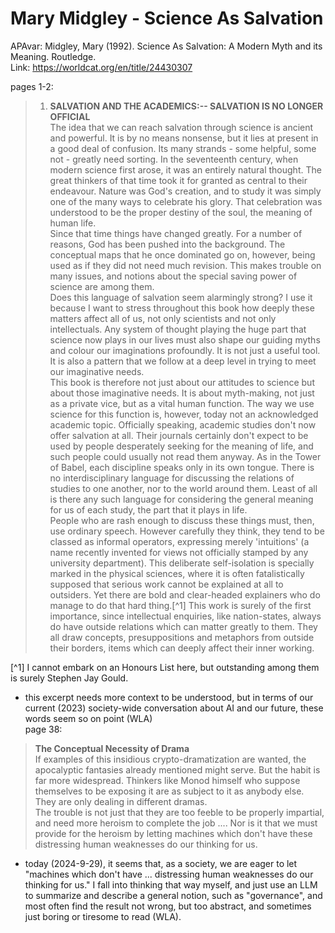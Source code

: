 # Mary Midgley - Science As Salvation  

APAvar: Midgley, Mary (1992). Science As Salvation: A Modern Myth and its Meaning. Routledge.  
Link:  <https://worldcat.org/en/title/24430307>  

pages 1-2:  
> 1. **SALVATION AND THE ACADEMICS:-- SALVATION IS NO LONGER OFFICIAL**  
 > The idea that we can reach salvation through science is ancient and powerful. It is by no means nonsense, but it lies at present in a good deal of confusion. Its many strands - some helpful, some not - greatly need sorting. In the seventeenth century, when modern science first arose, it was an entirely natural thought. The great thinkers of that time took it for granted as central to their endeavour. Nature was God's creation, and to study it was simply one of the many ways to celebrate his glory. That celebration was understood to be the proper destiny of the soul, the meaning of human life.  
 > Since that time things have changed greatly. For a number of reasons, God has been pushed into the background. The conceptual maps that he once dominated go on, however, being used as if they did not need much revision. This makes trouble on many issues, and notions about the special saving power of science are among them.  
 > Does this language of salvation seem alarmingly strong? I use it because I want to stress throughout this book how deeply these matters affect all of us, not only scientists and not only intellectuals. Any system of thought playing the huge part that science now plays in our lives must also shape our guiding myths and colour our imaginations profoundly. It is not just a useful tool. It is also a pattern that we follow at a deep level in trying to meet our imaginative needs.    
 > This book is therefore not just about our attitudes to science but about those imaginative needs. It is about myth-making, not just as a private vice, but as a vital human function. The way we use science for this function is, however, today not an acknowledged academic topic. Officially speaking, academic studies don't now offer salvation at all. Their journals certainly don't expect to be used by people desperately seeking for the meaning of life, and such people could usually not read them anyway. As in the Tower of Babel, each discipline speaks only in its own tongue. There is no interdisciplinary language for discussing the relations of studies to one another, nor to the world around them. Least of all is there any such language for considering the general meaning for us of each study, the part that it plays in life.  
 > People who are rash enough to discuss these things must, then, use ordinary speech. However carefully they think, they tend to be classed as informal operators, expressing merely 'intuitions' (a name recently invented for views not officially stamped by any university department). This deliberate self-isolation is specially marked in the physical sciences, where it is often fatalistically supposed that serious work cannot be explained at all to outsiders. Yet there are bold and clear-headed explainers who do manage to do that hard thing.[^1] This work is surely of the first importance, since intellectual enquiries, like nation-states, always do have outside relations which can matter greatly to them. They all draw concepts, presuppositions and metaphors from outside their borders, items which can deeply affect their inner working.  

[^1] I cannot embark on an Honours List here, but outstanding among them is surely Stephen Jay Gould.

- this excerpt needs more context to be understood, but in terms of our current (2023) society-wide conversation about AI and our future, these words seem so on point (WLA)   
page 38:  
> **The Conceptual Necessity of Drama**  
>  If examples of this insidious crypto-dramatization are wanted, the apocalyptic fantasies already mentioned might serve. But the habit is far more widespread. Thinkers like Monod himself who suppose themselves to be exposing it are as subject to it as anybody else. They are only dealing in different dramas.   
>  The trouble is not just that they are too feeble to be properly impartial, and need more heroism to complete the job .... Nor is it that we must provide for the heroism by letting machines which don't have these distressing human weaknesses do our thinking for us.  

 - today (2024-9-29), it seems that, as a society, we are eager to let "machines which don't have ... distressing human weaknesses do our thinking for us." I fall into thinking that way myself, and just use an LLM to summarize and describe a general notion, such as "governance", and most often find the result not wrong, but too abstract, and sometimes just boring or tiresome to read (WLA).  





